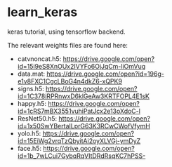 # learn_keras
keras tutorial, using tensorflow backend.

The relevant weights files are found here:  
+ catvnoncat.h5: https://drive.google.com/open?id=15i9eS8XnOUx2IVYFo6OjJqCm-liOmVug  
+ data.mat: https://drive.google.com/open?id=196g-e1v8FXC1CgcLBoG4n4dkZ6-xQPK9  
+ signs.h5: https://drive.google.com/open?id=1C378iRPRnwxD6klGeAw3KRTFOPL4E1sK  
+ happy.h5: https://drive.google.com/open?id=1cRS7mBX3551vuhiPatJcx2e13oXdoC-l  
+ ResNet50.h5: https://drive.google.com/open?id=1x50SwYBertaILprG63K3RCwCWofVfymH  
+ yolo.h5: https://drive.google.com/open?id=15EiWg2vrqTzQbyitAi2oyXLVGj-ymDyZ  
+ face.h5: https://drive.google.com/open?id=1b_7wLCui7GybqRqVItDRdRsqKC7hPSS-  
